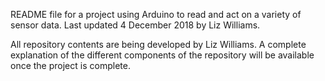 README file for a project using Arduino to read and act on a variety of sensor data.
Last updated 4 December 2018 by Liz Williams. 

 All repository contents are being developed by Liz Williams. A complete explanation of the different components of the repository will be available once the project is complete. 

